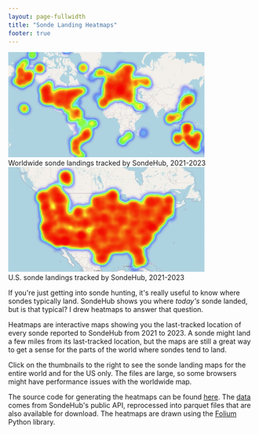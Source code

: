 ```yaml
---
layout: page-fullwidth
title: "Sonde Landing Heatmaps"
footer: true
---
```


<div class="lec-right-image">
  <div class="lec-captioned-image">
    <a href="https://sondesearch.lectrobox.com/vault/heatmaps/worldwide-sonde-landings-2021-2023.html">
       <img width="400" src="images/worldwide.webp" />
    </a>
    <div class="caption">Worldwide sonde landings tracked by SondeHub, 2021-2023</div>
  </div>
</div>

<div class="lec-right-image" style="clear: right">
  <div class="lec-captioned-image">
    <a href="https://sondesearch.lectrobox.com/vault/heatmaps/us-sonde-landings-2021-2023.html">
       <img width="400" src="images/usa.webp" />
    </a>
    <div class="caption">U.S. sonde landings tracked by SondeHub, 2021-2023</div>
  </div>
</div>

If you're just getting into sonde hunting, it's really useful to know where
sondes typically land. SondeHub shows you where *today's* sonde landed, but is
that typical? I drew heatmaps to answer that question.

Heatmaps are interactive maps showing you the last-tracked location of every
sonde reported to SondeHub from 2021 to 2023. A sonde might land a few miles
from its last-tracked location, but the maps are still a great way to get a
sense for the parts of the world where sondes tend to land.

Click on the thumbnails to the right to see the sonde landing maps for the
entire world and for the US only. The files are large, so some browsers might
have performance issues with the worldwide map.

The source code for generating the heatmaps can be found
[here](https://github.com/jonhnet/sonde-search/blob/main/landing-heatmap/landings-heatmap.py).
The [data](/data) comes from SondeHub's public API, reprocessed into parquet files that are also available for download. The heatmaps are drawn using the
[Folium](https://python-visualization.github.io/folium/latest/) Python library.
